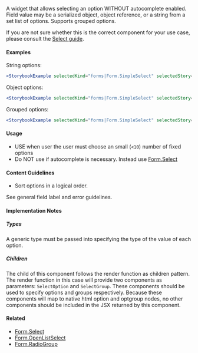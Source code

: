 A widget that allows selecting an option WITHOUT autocomplete enabled. Field value may be
a serialized object, object reference, or a string from a set list of options. Supports grouped options.

If you are not sure whether this is the correct component for your use case, please consult the
[Select guide](#!/Select%20Components).

#### Examples

String options:

```jsx noeditor
<StorybookExample selectedKind="forms|Form.SimpleSelect" selectedStory="default" height="300px" />
```

Object options:

```jsx noeditor
<StorybookExample selectedKind="forms|Form.SimpleSelect" selectedStory="option values as objects" height="300px" />
```

Grouped options:

```jsx noeditor
<StorybookExample selectedKind="forms|Form.SimpleSelect" selectedStory="grouped options" height="300px" />
```

#### Usage

- USE when user the user must choose an small (`<10`) number of fixed options
- Do NOT use if autocomplete is necessary. Instead use [Form.Select](#!/Form.Select)

#### Content Guidelines

- Sort options in a logical order.

See general field label and error guidelines.

#### Implementation Notes

##### Types

A generic type must be passed into specifying the type of the value of each option.

##### Children

The child of this component follows the render function as children pattern.
The render function in this case will provide two components as parameters: `SelectOption` and `SelectGroup`.
These components should be used to specify options and groups respectively.
Because these components will map to native html option and optgroup nodes, no other components should be included
in the JSX returned by this component.

#### Related

- [Form.Select](#!/Form.Select)
- [Form.OpenListSelect](#!/Form.OpenListSelect)
- [Form.RadioGroup](#!/Form.RadioGroup)
